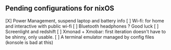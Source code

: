 ## Pending configurations for nixOS

[X] Power Management, suspend laptop and battery info
[ ] Wi-fi: for home and interactive with public wi-fi
[ ] Bluetooth headphones ? Good luck
[ ] Screenlight and redshift
[ ] Xmonad + Xmobar: first iteration doesn't have to be shinny, only usable.
[ ] A terminal emulator managed by config files (konsole is bad at this)
